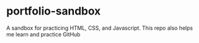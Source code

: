 # portfolio-sandbox
A sandbox for practicing HTML, CSS, and Javascript.
This repo also helps me learn and practice GitHub
